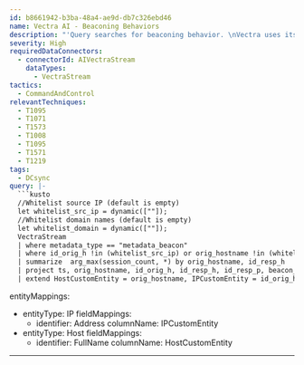 ```yaml
---
id: b8661942-b3ba-48a4-ae9d-db7c326ebd46
name: Vectra AI - Beaconing Behaviors
description: "'Query searches for beaconing behavior. \nVectra uses its AI to enrich metadata and detect beaconing behaviors within your environment.\nMetadata required = metadata_beacon'\n"
severity: High
requiredDataConnectors:
  - connectorId: AIVectraStream
    dataTypes:
      - VectraStream
tactics:
  - CommandAndControl
relevantTechniques:
  - T1095
  - T1071
  - T1573
  - T1008
  - T1095
  - T1571
  - T1219
tags:
  - DCsync
query: |-
  ```kusto
  //Whitelist source IP (default is empty)
  let whitelist_src_ip = dynamic([""]);
  //Whitelist domain names (default is empty)
  let whitelist_domain = dynamic([""]);
  VectraStream
  | where metadata_type == "metadata_beacon"
  | where id_orig_h !in (whitelist_src_ip) or orig_hostname !in (whitelist_domain)
  | summarize  arg_max(session_count, *) by orig_hostname, id_resp_h
  | project ts, orig_hostname, id_orig_h, id_resp_h, id_resp_p, beacon_type, resp_domains, session_count
  | extend HostCustomEntity = orig_hostname, IPCustomEntity = id_orig_h
  ```
entityMappings:
  - entityType: IP
    fieldMappings:
      - identifier: Address
        columnName: IPCustomEntity
  - entityType: Host
    fieldMappings:
      - identifier: FullName
        columnName: HostCustomEntity
---
```


